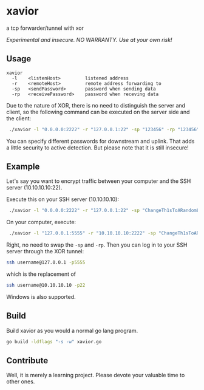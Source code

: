 # xavior

a tcp forwarder/tunnel with xor

*Experimental and insecure. NO WARRANTY. Use at your own risk!*

## Usage

```
xavior
  -l    <listenHost>         listened address  
  -r    <remoteHost>         remote address forwarding to  
  -sp   <sendPassword>       password when sending data  
  -rp   <receivePassword>    password when receving data  
```

Due to the nature of XOR, there is no need to distinguish the server and client, so the following command can be executed on the server side and the client:

```sh
 ./xavior -l "0.0.0.0:2222" -r "127.0.0.1:22" -sp "123456" -rp "123456"
```

You can specify different passwords for downstream and uplink. That adds a little security to active detection. But please note that it is still insecure!

## Example

Let's say you want to encrypt traffic between your computer and the SSH server (10.10.10.10:22).

Execute this on your SSH server (10.10.10.10):

```sh
 ./xavior -l "0.0.0.0:2222" -r "127.0.0.1:22" -sp "ChangeTh1sToARandomLonger0ne123456" -rp "ChangeTh1sToARandomLonger0ne654321"
```

On your computer, execute:

```sh
 ./xavior -l "127.0.0.1:5555" -r "10.10.10.10:2222" -sp "ChangeTh1sToARandomLonger0ne123456" -rp "ChangeTh1sToARandomLonger0ne654321"
```

Right, no need to swap the `-sp` and `-rp`. Then you can log in to your SSH server through the XOR tunnel:

```sh
ssh username@127.0.0.1 -p5555
```

which is the replacement of

```sh
ssh username@10.10.10.10 -p22
```

Windows is also supported.

## Build

Build xavior as you would a normal go lang program.

```sh
go build -ldflags "-s -w" xavior.go
```

## Contribute

Well, it is merely a learning project. Please devote your valuable time to other ones.
